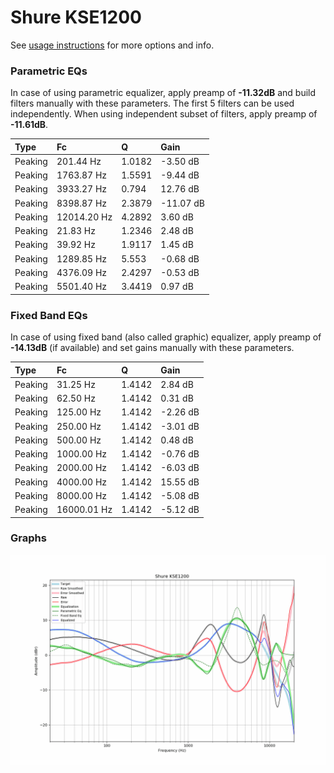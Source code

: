# Shure KSE1200
See [usage instructions](https://github.com/jaakkopasanen/AutoEq#usage) for more options and info.

### Parametric EQs
In case of using parametric equalizer, apply preamp of **-11.32dB** and build filters manually
with these parameters. The first 5 filters can be used independently.
When using independent subset of filters, apply preamp of **-11.61dB**.

| Type    | Fc          |      Q | Gain      |
|:--------|:------------|:-------|:----------|
| Peaking | 201.44 Hz   | 1.0182 | -3.50 dB  |
| Peaking | 1763.87 Hz  | 1.5591 | -9.44 dB  |
| Peaking | 3933.27 Hz  | 0.794  | 12.76 dB  |
| Peaking | 8398.87 Hz  | 2.3879 | -11.07 dB |
| Peaking | 12014.20 Hz | 4.2892 | 3.60 dB   |
| Peaking | 21.83 Hz    | 1.2346 | 2.48 dB   |
| Peaking | 39.92 Hz    | 1.9117 | 1.45 dB   |
| Peaking | 1289.85 Hz  | 5.553  | -0.68 dB  |
| Peaking | 4376.09 Hz  | 2.4297 | -0.53 dB  |
| Peaking | 5501.40 Hz  | 3.4419 | 0.97 dB   |

### Fixed Band EQs
In case of using fixed band (also called graphic) equalizer, apply preamp of **-14.13dB**
(if available) and set gains manually with these parameters.

| Type    | Fc          |      Q | Gain     |
|:--------|:------------|:-------|:---------|
| Peaking | 31.25 Hz    | 1.4142 | 2.84 dB  |
| Peaking | 62.50 Hz    | 1.4142 | 0.31 dB  |
| Peaking | 125.00 Hz   | 1.4142 | -2.26 dB |
| Peaking | 250.00 Hz   | 1.4142 | -3.01 dB |
| Peaking | 500.00 Hz   | 1.4142 | 0.48 dB  |
| Peaking | 1000.00 Hz  | 1.4142 | -0.76 dB |
| Peaking | 2000.00 Hz  | 1.4142 | -6.03 dB |
| Peaking | 4000.00 Hz  | 1.4142 | 15.55 dB |
| Peaking | 8000.00 Hz  | 1.4142 | -5.08 dB |
| Peaking | 16000.01 Hz | 1.4142 | -5.12 dB |

### Graphs
![](./Shure%20KSE1200.png)